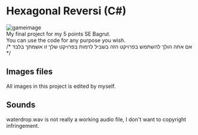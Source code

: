 # Hexagonal Reversi (C#)  
![gameimage](https://i.imgur.com/fWFNjca.jpg)  
My final project for my 5 points SE Bagrut.   
You can use the code for any purpose you wish.  
/* אם אתה הולך להשתמש בפרויקט הזה בשביל לרמות בפרויקט שלך זו אשמתך בלבד */  

## Images files  
All images in this project is edited by myself.  
  
## Sounds  
waterdrop.wav is not really a working audio file, I don't want to copyright infringement.
